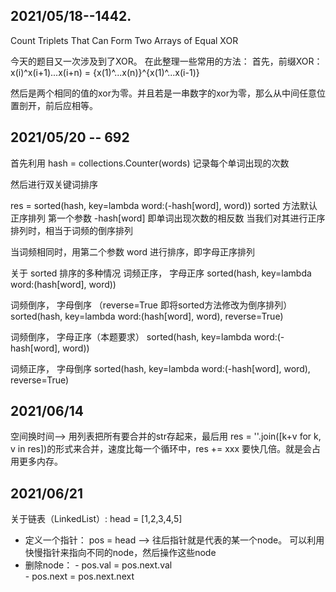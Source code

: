 ## 2021/05/18--1442. 
Count Triplets That Can Form Two Arrays of Equal XOR

今天的题目又一次涉及到了XOR。 在此整理一些常用的方法：
首先，前缀XOR：x(i)^x(i+1)...x(i+n) = {x(1)^...x(n)}^{x(1)^...x(i-1)}

然后是两个相同的值的xor为零。并且若是一串数字的xor为零，那么从中间任意位置剖开，前后应相等。

## 2021/05/20  --  692

首先利用 hash = collections.Counter(words) 记录每个单词出现的次数

然后进行双关键词排序

res = sorted(hash, key=lambda word:(-hash[word], word))
sorted 方法默认正序排列
第一个参数 -hash[word] 即单词出现次数的相反数
当我们对其进行正序排列时，相当于词频的倒序排列

当词频相同时，用第二个参数 word 进行排序，即字母正序排列

关于 sorted 排序的多种情况
词频正序， 字母正序
sorted(hash, key=lambda word:(hash[word], word))

词频倒序， 字母倒序 （reverse=True 即将sorted方法修改为倒序排列）
sorted(hash, key=lambda word:(hash[word], word), reverse=True)

词频倒序， 字母正序（本题要求）
sorted(hash, key=lambda word:(-hash[word], word))

词频正序， 字母倒序
sorted(hash, key=lambda word:(-hash[word], word), reverse=True)


## 2021/06/14

空间换时间--> 用列表把所有要合并的str存起来，最后用 res = ''.join([k+v for k, v in res])的形式来合并，速度比每一个循环中，res += xxx 要快几倍。就是会占用更多内存。

## 2021/06/21
关于链表（LinkedList）: head = [1,2,3,4,5]
- 定义一个指针： pos = head --> 往后指针就是代表的某一个node。 可以利用快慢指针来指向不同的node，然后操作这些node
- 删除node： - pos.val = pos.next.val \
            - pos.next = pos.next.next